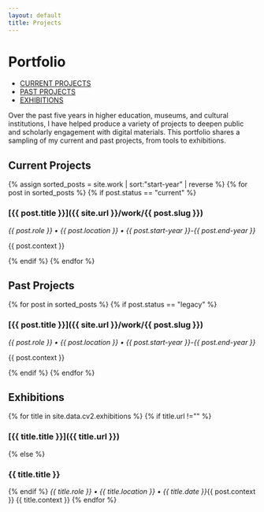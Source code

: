 ```yaml
---
layout: default
title: Projects
---
```

# Portfolio

<div class="tabsWrapper clear" id="t0">
<ul class="tabs">
    <li>
        <a href="#current-projects">CURRENT PROJECTS</a></li>
    <li>
        <a href="#past-projects">PAST PROJECTS</a></li>
      <li>
        <a href="#past-projects">EXHIBITIONS</a></li>
</ul>
</div>

Over the past five years in higher education, museums, and cultural institutions, I have helped produce a variety of projects to deepen public and scholarly engagement with digital materials. This portfolio shares a sampling of my current and past projects, from tools to exhibitions.

## Current Projects 

{% assign sorted_posts = site.work | sort:"start-year" | reverse %}
{% for post in sorted_posts %}
{% if post.status == "current" %}
### [{{ post.title }}]({{ site.url }}/work/{{ post.slug }}) 
*{{ post.role }} • {{ post.location }} • {{ post.start-year }}-{{ post.end-year }}*

{{ post.context }}


{% endif %}
{% endfor %}

## Past Projects

{% for post in sorted_posts %}
{% if post.status == "legacy" %}
### [{{ post.title }}]({{ site.url }}/work/{{ post.slug }}) 
*{{ post.role }} • {{ post.location }} • {{ post.start-year }}-{{ post.end-year }}*

{{ post.context }}

{% endif %}
{% endfor %}

## Exhibitions
<!-- Exhibitions-->

{% for title in site.data.cv2.exhibitions %}
{% if title.url !="" %}
### [{{ title.title }}]({{ title.url }}) 
{% else %}
### {{ title.title }} 
{% endif %}
*{{ title.role }} • {{ title.location }} • {{ title.date }}*{{ post.context }}
{{ title.context }}
{% endfor %}